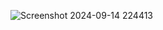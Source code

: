 ![Screenshot 2024-09-14 224413](https://github.com/user-attachments/assets/74b2f430-2e93-4eb2-9e38-44b6c3a85f69)

